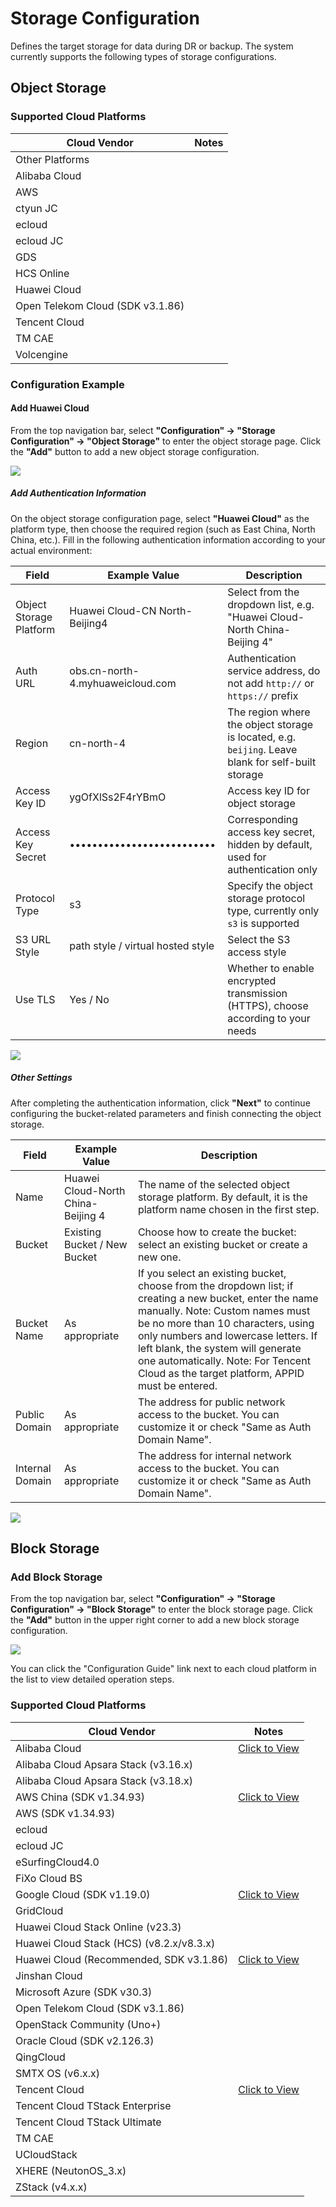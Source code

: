 # **Storage Configuration**
Defines the target storage for data during DR or backup. The system currently supports the following types of storage configurations.

## **Object Storage**

### **Supported Cloud Platforms**

| Cloud Vendor         | Notes   |
|----------------------|---------|
| Other Platforms        |         |
| Alibaba Cloud        |         |
| AWS                  |         |
| ctyun JC             |         |
| ecloud               |         |
| ecloud JC            |         |
| GDS                  |         |
| HCS Online           |         |
| Huawei Cloud         |         |
| Open Telekom Cloud (SDK v3.1.86) |   |
| Tencent Cloud        |         |
| TM CAE               |         |
| Volcengine           |         |

### **Configuration Example**

#### **Add Huawei Cloud**

From the top navigation bar, select **"Configuration" → "Storage Configuration" → "Object Storage"** to enter the object storage page. Click the **"Add"** button to add a new object storage configuration.

![](./images/storageconfiguration-objectstorage-1.png)

##### **Add Authentication Information**

On the object storage configuration page, select **"Huawei Cloud"** as the platform type, then choose the required region (such as East China, North China, etc.). Fill in the following authentication information according to your actual environment:

| Field               | Example Value                        | Description                                    |
| ------------------- | ------------------------------------ | ---------------------------------------------- |
| Object Storage Platform | Huawei Cloud-CN North-Beijing4    | Select from the dropdown list, e.g. "Huawei Cloud-North China-Beijing 4" |
| Auth URL            | obs.cn-north-4.myhuaweicloud.com     | Authentication service address, do not add `http://` or `https://` prefix |
| Region              | cn-north-4                           | The region where the object storage is located, e.g. `beijing`. Leave blank for self-built storage |
| Access Key ID       | ygOfXlSs2F4rYBmO                     | Access key ID for object storage               |
| Access Key Secret   | ••••••••••••••••••••••••••           | Corresponding access key secret, hidden by default, used for authentication only |
| Protocol Type       | s3                                   | Specify the object storage protocol type, currently only `s3` is supported |
| S3 URL Style        | path style / virtual hosted style    | Select the S3 access style                     |
| Use TLS             | Yes / No                             | Whether to enable encrypted transmission (HTTPS), choose according to your needs |

![](./images/storageconfiguration-objectstorage-2.png)

##### **Other Settings**

After completing the authentication information, click **"Next"** to continue configuring the bucket-related parameters and finish connecting the object storage.

| **Field**      | **Example Value**         | **Description**                                                                                                   |
| -------------- | ------------------------ | ----------------------------------------------------------------------------------------------------------------- |
| Name           | Huawei Cloud-North China-Beijing 4 | The name of the selected object storage platform. By default, it is the platform name chosen in the first step.   |
| Bucket         | Existing Bucket / New Bucket | Choose how to create the bucket: select an existing bucket or create a new one.                                   |
| Bucket Name    | As appropriate            | If you select an existing bucket, choose from the dropdown list; if creating a new bucket, enter the name manually. Note: Custom names must be no more than 10 characters, using only numbers and lowercase letters. If left blank, the system will generate one automatically. Note: For Tencent Cloud as the target platform, APPID must be entered. |
| Public Domain  | As appropriate            | The address for public network access to the bucket. You can customize it or check "Same as Auth Domain Name".    |
| Internal Domain| As appropriate            | The address for internal network access to the bucket. You can customize it or check "Same as Auth Domain Name".  |

![](./images/storageconfiguration-objectstorage-3.png)

## **Block Storage**

### **Add Block Storage**

From the top navigation bar, select **"Configuration" → "Storage Configuration" → "Block Storage"** to enter the block storage page. Click the **"Add"** button in the upper right corner to add a new block storage configuration.

![](./images/storageconfiguration-blockstoragemode-1.png)

You can click the "Configuration Guide" link next to each cloud platform in the list to view detailed operation steps.

### **Supported Cloud Platforms**

| Cloud Vendor                                 | Notes   |
|----------------------------------------------|---------|
| Alibaba Cloud                               |[Click to View](../dr-site-configuration-block/alibaba.md)         |
| Alibaba Cloud Apsara Stack (v3.16.x)        |         |
| Alibaba Cloud Apsara Stack (v3.18.x)        |         |
| AWS China (SDK v1.34.93)                    |[Click to View](../dr-site-configuration-block/aws.md)         |
| AWS (SDK v1.34.93)                          |         |
| ecloud                                      |         |
| ecloud JC                                   |         |
| eSurfingCloud4.0                            |         |
| FiXo Cloud BS                               |         |
| Google Cloud (SDK v1.19.0)                  |[Click to View](../dr-site-configuration-block/google.md)         |
| GridCloud                                   |         |
| Huawei Cloud Stack Online (v23.3)           |         |
| Huawei Cloud Stack (HCS) (v8.2.x/v8.3.x)    |         |
| Huawei Cloud (Recommended, SDK v3.1.86)     |[Click to View](../dr-site-configuration-block/huawei.md)         |
| Jinshan Cloud                               |         |
| Microsoft Azure (SDK v30.3)                 |         |
| Open Telekom Cloud (SDK v3.1.86)            |         |
| OpenStack Community (Uno+)                  |         |
| Oracle Cloud (SDK v2.126.3)                 |         |
| QingCloud                                   |         |
| SMTX OS (v6.x.x)                            |         |
| Tencent Cloud                               |[Click to View](../dr-site-configuration-block/tengxun.md)         |
| Tencent Cloud TStack Enterprise             |         |
| Tencent Cloud TStack Ultimate               |         |
| TM CAE                                      |         |
| UCloudStack                                 |         |
| XHERE (NeutonOS_3.x)                        |         |
| ZStack (v4.x.x)                             |         |
